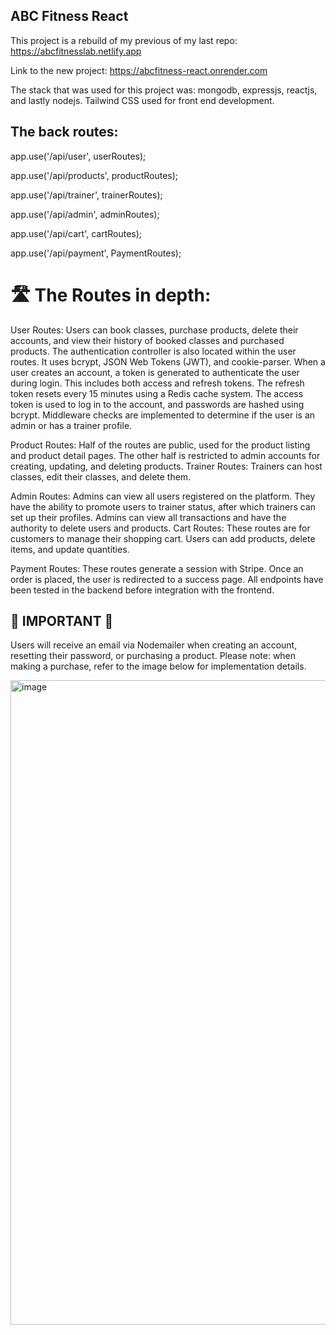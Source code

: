 ## ABC Fitness React

This project is a rebuild of my previous of my last repo: https://abcfitnesslab.netlify.app

Link to the new project: https://abcfitness-react.onrender.com

The stack that was used for this project was: mongodb, expressjs, reactjs, and lastly nodejs.
Tailwind CSS used for front end development. 


## The back routes:

  app.use('/api/user', userRoutes);

  app.use('/api/products', productRoutes);

  app.use('/api/trainer', trainerRoutes);

  app.use('/api/admin', adminRoutes);

  app.use('/api/cart', cartRoutes);
  
  app.use('/api/payment', PaymentRoutes);

# 🛣️ The Routes in depth: 
 
   User Routes: Users can book classes, purchase products, delete their accounts, and view their history of booked classes and purchased products. The authentication controller is also located within the user routes. It uses bcrypt, JSON Web Tokens (JWT), and cookie-parser. When a user creates an account, a token is generated to authenticate the user during login. This includes both access and refresh tokens. The refresh token resets every 15 minutes using a Redis cache system. The access token is used to log in to the account, and passwords are hashed using bcrypt. Middleware checks are implemented to determine if the user is an admin or has a trainer profile.

  Product Routes: Half of the routes are public, used for the product listing and product detail pages. The other half is restricted to admin accounts for creating, updating, and deleting products.
Trainer Routes: Trainers can host classes, edit their classes, and delete them.

  Admin Routes: Admins can view all users registered on the platform. They have the ability to promote users to trainer status, after which trainers can set up their profiles. Admins can view all transactions and have the authority to delete users and products.
Cart Routes: These routes are for customers to manage their shopping cart. Users can add products, delete items, and update quantities.

  Payment Routes: These routes generate a session with Stripe. Once an order is placed, the user is redirected to a success page.
All endpoints have been tested in the backend before integration with the frontend.

## 🚨 IMPORTANT 🚨

Users will receive an email via Nodemailer when creating an account, resetting their password, or purchasing a product. Please note: when making a purchase, refer to the image below for implementation details.

<img width="1385" height="1031" alt="image" src="https://github.com/user-attachments/assets/96400446-bc98-48ff-9427-f9cf844bf5f3" />

